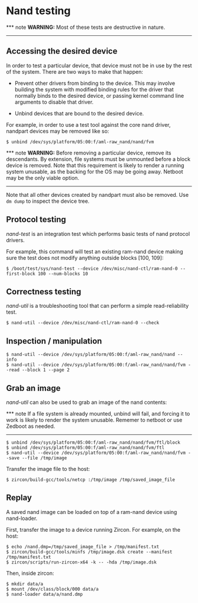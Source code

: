 # Nand testing

*** note
__WARNING:__ Most of these tests are destructive in nature.
***

## Accessing the desired device

In order to test a particular device, that device must not be in use by the rest
of the system. There are two ways to make that happen:

* Prevent other drivers from binding to the device. This may involve building
  the system with modified binding rules for the driver that normally binds
  to the desired device, or passing kernel command line arguments to disable
  that driver.

* Unbind devices that are bound to the desired device.

For example, in order to use a test tool against the core nand driver, nandpart
devices may be removed like so:

```shell
$ unbind /dev/sys/platform/05:00:f/aml-raw_nand/nand/fvm
```

*** note
__WARNING:__ Before removing a particular device, remove its descendants. By
extension, file systems must be unmounted before a block device is removed.
Note that this requirement is likely to render a running system unusable, as
the backing for the OS may be going away. Netboot may be the only viable option.
***

Note that all other devices created by nandpart must also be removed. Use `dm
dump` to inspect the device tree.

## Protocol testing

*nand-test* is an integration test which performs basic tests of nand protocol
drivers.

For example, this command will test an existing ram-nand device making sure the
test does not modify anything outside blocks [100, 109]:

```shell
$ /boot/test/sys/nand-test --device /dev/misc/nand-ctl/ram-nand-0 --first-block 100 --num-blocks 10
```

## Correctness testing

*nand-util* is a troubleshooting tool that can perform a simple read-reliability
test.

```shell
$ nand-util --device /dev/misc/nand-ctl/ram-nand-0 --check
```

## Inspection / manipulation

```shell
$ nand-util --device /dev/sys/platform/05:00:f/aml-raw_nand/nand --info
$ nand-util --device /dev/sys/platform/05:00:f/aml-raw_nand/nand/fvm --read --block 1 --page 2
```
## Grab an image

*nand-util* can also be used to grab an image of the nand contents:

*** note
If a file system is already mounted, unbind will fail, and forcing it to work is
likely to render the system unusable. Rememer to netboot or use Zedboot as
needed.
***

```shell
$ unbind /dev/sys/platform/05:00:f/aml-raw_nand/nand/fvm/ftl/block
$ unbind /dev/sys/platform/05:00:f/aml-raw_nand/nand/fvm/ftl
$ nand-util --device /dev/sys/platform/05:00:f/aml-raw_nand/nand/fvm --save --file /tmp/image
```

Transfer the image file to the host:

```shell
$ zircon/build-gcc/tools/netcp :/tmp/image /tmp/saved_image_file
```

## Replay

A saved nand image can be loaded on top of a ram-nand device using nand-loader.

First, transfer the image to a device running Zircon. For example, on the host:

```shell
$ echo /nand.dmp=/tmp/saved_image_file > /tmp/manifest.txt
$ zircon/build-gcc/tools/minfs /tmp/image.dsk create --manifest /tmp/manifest.txt
$ zircon/scripts/run-zircon-x64 -k -- -hda /tmp/image.dsk
```

Then, inside zircon:

```shell
$ mkdir data/a
$ mount /dev/class/block/000 data/a
$ nand-loader data/a/nand.dmp
```

